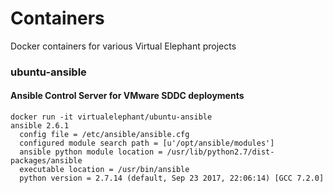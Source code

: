 # Containers
Docker containers for various Virtual Elephant projects

### ubuntu-ansible
#### Ansible Control Server for VMware SDDC deployments
```
docker run -it virtualelephant/ubuntu-ansible
ansible 2.6.1
  config file = /etc/ansible/ansible.cfg
  configured module search path = [u'/opt/ansible/modules']
  ansible python module location = /usr/lib/python2.7/dist-packages/ansible
  executable location = /usr/bin/ansible
  python version = 2.7.14 (default, Sep 23 2017, 22:06:14) [GCC 7.2.0]
```

